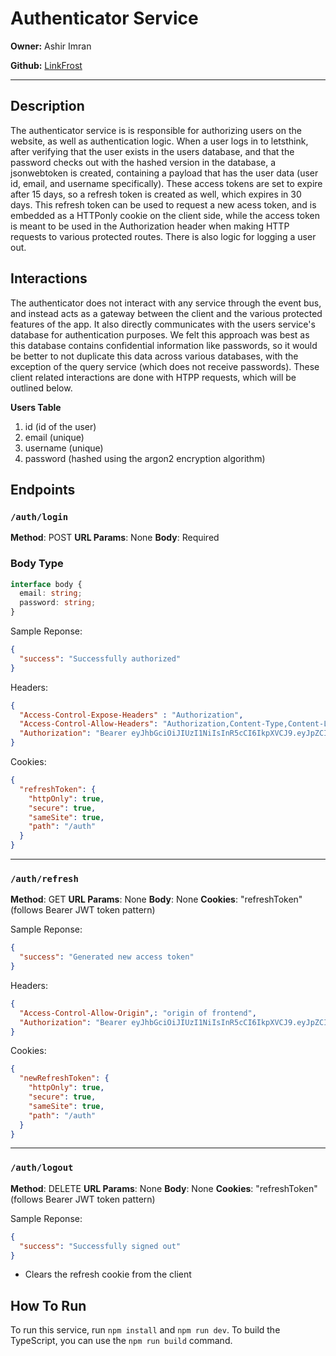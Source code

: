 # Authenticator Service

**Owner:** Ashir Imran

**Github:** [LinkFrost](https://github.com/LinkFrost)

---

## Description

The authenticator service is is responsible for authorizing users on the website, as well as authentication logic. When a user logs in to letsthink, after verifying that the user exists in the users database, and that the password checks out with the hashed version in the database, a jsonwebtoken is created, containing a payload that has the user data (user id, email, and username specifically). These access tokens are set to expire after 15 days, so a refresh token is created as well, which expires in 30 days. This refresh token can be used to request a new acess token, and is embedded as a HTTPonly cookie on the client side, while the access token is meant to be used in the Authorization header when making HTTP requests to various protected routes. There is also logic for logging a user out.

## Interactions

The authenticator does not interact with any service through the event bus, and instead acts as a gateway between the client and the various protected features of the app. It also directly communicates with the users service's database for authentication purposes. We felt this approach was best as this database contains confidential information like passwords, so it would be better to not duplicate this data across various databases, with the exception of the query service (which does not receive passwords). These client related interactions are done with HTPP requests, which will be outlined below.

**Users Table**

1. id (id of the user)
2. email (unique)
3. username (unique)
4. password (hashed using the argon2 encryption algorithm)

## Endpoints

### `/auth/login`

**Method**: POST
**URL Params**: None
**Body**: Required

### Body Type

```typescript
interface body {
  email: string;
  password: string;
}
```

Sample Reponse:

```JSON
{
  "success": "Successfully authorized"
}
```

Headers:

```JSON
{
  "Access-Control-Expose-Headers" : "Authorization",
  "Access-Control-Allow-Headers": "Authorization,Content-Type,Content-Length",
  "Authorization": "Bearer eyJhbGciOiJIUzI1NiIsInR5cCI6IkpXVCJ9.eyJpZCI6IjEyMzQ1Njc4OSIsInVzZXJuYW1lIjoidGVzdCIsImVtYWlsIjoidGVzdEBnbWFpbC5jb20ifQ.PnkFEL4NnavgRkxON5BQSdOTpGHyCPcpt9FbAZOgJpo"
}
```

Cookies:

```JSON
{
  "refreshToken": {
    "httpOnly": true,
    "secure": true,
    "sameSite": true,
    "path": "/auth"
  }
}
```

---

### `/auth/refresh`

**Method**: GET
**URL Params**: None
**Body**: None
**Cookies**: "refreshToken" (follows Bearer JWT token pattern)

Sample Reponse:

```JSON
{
  "success": "Generated new access token"
}
```

Headers:

```JSON
{
  "Access-Control-Allow-Origin",: "origin of frontend",
  "Authorization": "Bearer eyJhbGciOiJIUzI1NiIsInR5cCI6IkpXVCJ9.eyJpZCI6IjEyMzQ1Njc4OSIsInVzZXJuYW1lIjoidGVzdCIsImVtYWlsIjoidGVzdEBnbWFpbC5jb20ifQ.PnkFEL4NnavgRkxON5BQSdOTpGHyCPcpt9FbAZOgJpo"
}
```

Cookies:

```JSON
{
  "newRefreshToken": {
    "httpOnly": true,
    "secure": true,
    "sameSite": true,
    "path": "/auth"
  }
}
```

---

### `/auth/logout`

**Method**: DELETE
**URL Params**: None
**Body**: None
**Cookies**: "refreshToken" (follows Bearer JWT token pattern)

Sample Reponse:

```JSON
{
  "success": "Successfully signed out"
}
```

- Clears the refresh cookie from the client

## How To Run

To run this service, run `npm install` and `npm run dev`. To build the TypeScript, you can use the `npm run build` command.
